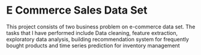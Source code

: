 # E Commerce Sales Data Set
This project consists of two business problem on e-commerce data set. The tasks that I have performed include Data cleaning, feature extraction, exploratory data analysis, building recommendation system for frequently bought products and time series prediction for inventory management
